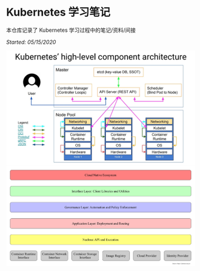 # Kubernetes 学习笔记

本仓库记录了 Kubernetes 学习过程中的笔记/资料/间接

*Started: 05/15/2020*

<img src=".images/README/image-20200515204618710.png" alt="image-20200515204618710" style="zoom:80%;" />



<img src=".images/README/kubernetes-layers-arch.png" alt="file:///home/dev/Pictures/kubernetes-layers-arch.png" style="zoom:80%;" />